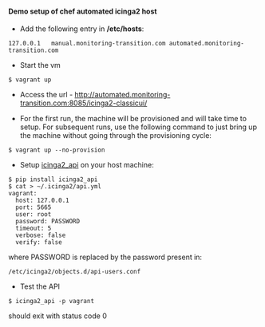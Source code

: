 #### Demo setup of chef automated icinga2 host

- Add the following entry in **/etc/hosts**:

```
127.0.0.1   manual.monitoring-transition.com automated.monitoring-transition.com
```

- Start the vm

```
$ vagrant up
```

- Access the url - http://automated.monitoring-transition.com:8085/icinga2-classicui/

- For the first run, the machine will be provisioned and will take time to setup. For subsequent runs, use the following command to just bring up the machine without going through the provisioning cycle:

```
$ vagrant up --no-provision
```

- Setup [icinga2_api](https://github.com/saurabh-hirani/icinga2_api) on your host machine:

```
$ pip install icinga2_api
$ cat > ~/.icinga2/api.yml
vagrant:
  host: 127.0.0.1
  port: 5665
  user: root
  password: PASSWORD
  timeout: 5
  verbose: false
  verify: false
```

where PASSWORD is replaced by the password present in: 

```
/etc/icinga2/objects.d/api-users.conf
```

- Test the API

```
$ icinga2_api -p vagrant
```

should exit with status code 0
